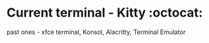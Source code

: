 # Current terminal - Kitty :octocat:
past ones - xfce terminal, Konsol, Alacritty, Terminal Emulator
